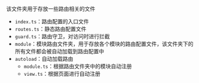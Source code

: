 该文件夹用于存放一些路由相关的文件
- `index.ts`：路由配置的入口文件
- `routes.ts`：静态路由配置文件
- `guard.ts`：路由守卫，对访问时进行拦截
- `module`：模块路由文件夹，用于存放各个模块的路由配置文件，该文件夹下的所有文件都会被自动加载到路由配置中
- `autoload`：自动加载路由
  - `module.ts`：根据路由文件夹中的模块自动注册
  - `view.ts`：根据页面进行自动注册
